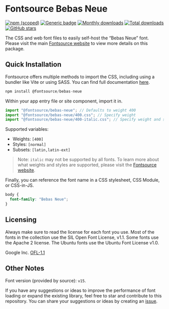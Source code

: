 # Fontsource Bebas Neue

[![npm (scoped)](https://img.shields.io/npm/v/@fontsource/bebas-neue?color=brightgreen)](https://www.npmjs.com/package/@fontsource/bebas-neue) [![Generic badge](https://img.shields.io/badge/fontsource-passing-brightgreen)](https://github.com/fontsource/fontsource) [![Monthly downloads](https://badgen.net/npm/dm/@fontsource/bebas-neue)](https://github.com/fontsource/fontsource) [![Total downloads](https://badgen.net/npm/dt/@fontsource/bebas-neue)](https://github.com/fontsource/fontsource) [![GitHub stars](https://img.shields.io/github/stars/fontsource/fontsource.svg?style=social&label=Star)](https://github.com/fontsource/fontsource/stargazers)

The CSS and web font files to easily self-host the “Bebas Neue” font. Please visit the main [Fontsource website](https://fontsource.org/fonts/bebas-neue) to view more details on this package.

## Quick Installation

Fontsource offers multiple methods to import the CSS, including using a bundler like Vite or using SASS. You can find full documentation [here](https://fontsource.org/docs/getting-started/introduction).

```javascript
npm install @fontsource/bebas-neue
```

Within your app entry file or site component, import it in.

```javascript
import "@fontsource/bebas-neue"; // Defaults to weight 400
import "@fontsource/bebas-neue/400.css"; // Specify weight
import "@fontsource/bebas-neue/400-italic.css"; // Specify weight and style
```

Supported variables:
- Weights: `[400]`
- Styles: `[normal]`
- Subsets: `[latin,latin-ext]`

> Note: `italic` may not be supported by all fonts. To learn more about what weights and styles are supported, please visit the [Fontsource website](https://fontsource.org/fonts/bebas-neue).

Finally, you can reference the font name in a CSS stylesheet, CSS Module, or CSS-in-JS.

```css
body {
  font-family: "Bebas Neue";
}
```

## Licensing
Always make sure to read the license for each font you use. Most of the fonts in the collection use the SIL Open Font License, v1.1. Some fonts use the Apache 2 license. The Ubuntu fonts use the Ubuntu Font License v1.0.

Google Inc.
[OFL-1.1](http://scripts.sil.org/OFL)

## Other Notes
Font version (provided by source): `v15`.

If you have any suggestions or ideas to improve the performance of font loading or expand the existing library, feel free to star and contribute to this repository. You can share your suggestions or ideas by creating an [issue](https://github.com/fontsource/fontsource/issues).